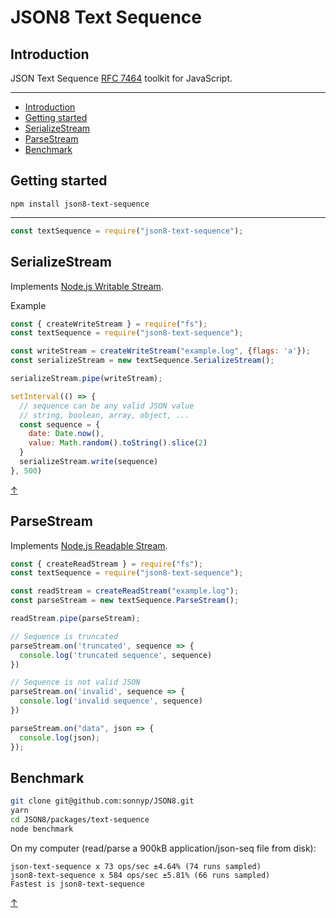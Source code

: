 # JSON8 Text Sequence

## Introduction

JSON Text Sequence [RFC 7464](https://tools.ietf.org/html/rfc7464) toolkit for JavaScript.

---

- [Introduction](#introduction)
- [Getting started](#getting-started)
- [SerializeStream](#serializestream)
- [ParseStream](#parsestream)
- [Benchmark](#benchmark)

## Getting started

`npm install json8-text-sequence`

---

```js
const textSequence = require("json8-text-sequence");
```

## SerializeStream

Implements [Node.js Writable Stream](https://nodejs.org/api/stream.html#stream_writable_streams).

Example

```js
const { createWriteStream } = require("fs");
const textSequence = require("json8-text-sequence");

const writeStream = createWriteStream("example.log", {flags: 'a'});
const serializeStream = new textSequence.SerializeStream();

serializeStream.pipe(writeStream);

setInterval(() => {
  // sequence can be any valid JSON value
  // string, boolean, array, object, ...
  const sequence = {
    date: Date.now(),
    value: Math.random().toString().slice(2)
  }
  serializeStream.write(sequence)
}, 500)
```

[↑](#json8-text-sequence)

## ParseStream

Implements [Node.js Readable Stream](https://nodejs.org/api/stream.html#stream_readable_streams).

```js
const { createReadStream } = require("fs");
const textSequence = require("json8-text-sequence");

const readStream = createReadStream("example.log");
const parseStream = new textSequence.ParseStream();

readStream.pipe(parseStream);

// Sequence is truncated
parseStream.on('truncated', sequence => {
  console.log('truncated sequence', sequence)
})

// Sequence is not valid JSON
parseStream.on('invalid', sequence => {
  console.log('invalid sequence', sequence)
})

parseStream.on("data", json => {
  console.log(json);
});
```

## Benchmark

```sh
git clone git@github.com:sonnyp/JSON8.git
yarn
cd JSON8/packages/text-sequence
node benchmark
```

On my computer (read/parse a 900kB application/json-seq file from disk):

```
json-text-sequence x 73 ops/sec ±4.64% (74 runs sampled)
json8-text-sequence x 584 ops/sec ±5.81% (66 runs sampled)
Fastest is json8-text-sequence
```

[↑](#json8-text-sequence)
